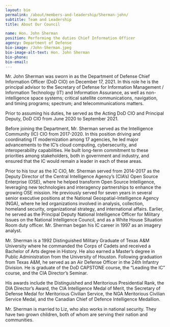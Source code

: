 ```yaml
---
layout: bio
permalink: /about/members-and-leadership/Sherman-john/
subtitle: Team and Leadership
title: About Our Council

name: Hon. John Sherman 
position: Performing the duties Chief Information Officer
agency: Department of Defense
bio-image: /John-Sherman.jpeg
bio-image-alt-text: Hon. John Sherman 
bio-phone:
bio-email:
---
```


Mr. John Sherman was sworn in as the Department of Defense Chief Information Officer (DoD CIO) on December 17, 2021. In this role he is the principal advisor to the Secretary of Defense for Information Management / Information Technology (IT) and Information Assurance, as well as non-intelligence space systems; critical satellite communications, navigation, and timing programs; spectrum; and telecommunications matters.

Prior to assuming his duties, he served as the Acting DoD CIO and Principal Deputy, DoD CIO from June 2020 to September 2021.

Before joining the Department, Mr. Sherman served as the Intelligence Community (IC) CIO from 2017-2020. In this position driving and coordinating IT modernization among 17 agencies, he led major advancements to the IC’s cloud computing, cybersecurity, and interoperability capabilities.  He built long-term commitment to these priorities among stakeholders, both in government and industry, and ensured that the IC would remain a leader in each of these areas.

Prior to his tour as the IC CIO, Mr. Sherman served from 2014-2017 as the Deputy Director of the Central Intelligence Agency’s (CIA’s) Open Source Enterprise (OSE), where he helped transform Open Source Intelligence, leveraging new technologies and interagency partnerships to enhance the growing OSE mission. He previously served for seven years in several senior executive positions at the National Geospatial-Intelligence Agency (NGA), where he led organizations involved in analysis, collection, homeland security, organizational strategy, and international affairs. Earlier, he served as the Principal Deputy National Intelligence Officer for Military Issues on the National Intelligence Council, and as a White House Situation Room duty officer. Mr. Sherman began his IC career in 1997 as an imagery analyst.

Mr. Sherman is a 1992 Distinguished Military Graduate of Texas A&M University where he commanded the Corps of Cadets and received a Bachelor of Arts degree in History. He also earned a Master’s degree in Public Administration from the University of Houston. Following graduation from Texas A&M, he served as an Air Defense Officer in the 24th Infantry Division. He is graduate of the DoD CAPSTONE course, the “Leading the IC” course, and the CIA Director’s Seminar.

His awards include the Distinguished and Meritorious Presidential Rank, the DIA Director’s Award, the CIA Intelligence Medal of Merit, the Secretary of Defense Medal for Meritorious Civilian Service, the NGA Meritorious Civilian Service Medal, and the Canadian Chief of Defence Intelligence Medallion.

Mr. Sherman is married to Liz, who also works in national security.  They have two grown children, both of whom are serving their nation and communities.